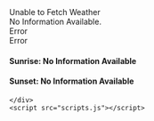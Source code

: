 <html lang="en">

<head>
    <meta charset="UTF-8">
    <meta name="viewport" content="width=device-width, initial-scale=1.0">
    <meta http-equiv="X-UA-Compatible" content="ie=edge">
    <title>Weather app</title>
    <link rel="stylesheet" href="styles.css" />
    <!-- Google Fonts -->
    <link rel="preconnect" href="https://fonts.gstatic.com">
    <link href="https://fonts.googleapis.com/css2?family=Lora:ital,wght@0,700;1,600&display=swap" rel="stylesheet">
</head>

<body>
    <div class="container">
        <img src="" alt="" srcset="" id="weather-icon">
        <div id="location">Unable to Fetch Weather</div>
        <div class="desc">No Information Available.</div>
        <div class="weather">
            <div class="c">Error</div>
            <div class="circle"></div>
            <div class="f">Error</div>
        </div>
        <div class="info">
            <h4>Sunrise: <span class="sunrise">No Information Available</span></h4>
            <h4>Sunset: <span class="sunset">No Information Available</span></h4>
        </div>

    </div>
    <script src="scripts.js"></script>
</body>

</body>
</html>

